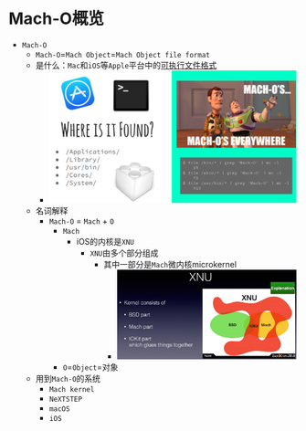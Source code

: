 # Mach-O概览

* `Mach-O`
  * `Mach-O`=`Mach Object`=`Mach Object file format`
  * 是什么：`Mac`和`iOS`等`Apple`平台中的[可执行文件格式](https://book.crifan.org/books/executable_file_format/website/)
    * ![macho_apple_everywhere](../assets/img/macho_apple_everywhere.png)
  * 名词解释
    * `Mach-O` = `Mach` + `O`
      * `Mach`
        * iOS的内核是`XNU`
          * `XNU`由多个部分组成
            * 其中一部分是`Mach`微内核microkernel
              * ![ios_kernel_xnu_arch](../assets/img/ios_kernel_xnu_arch.jpg)
      * `O`=`Object`=对象
  * 用到`Mach-O`的系统
    * `Mach kernel`
    * `NeXTSTEP`
    * `macOS`
    * `iOS`

